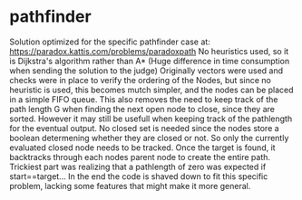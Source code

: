 # pathfinder
Solution optimized for the specific pathfinder case at: https://paradox.kattis.com/problems/paradoxpath
No heuristics used, so it is Dijkstra's algorithm rather than A*
(Huge difference in time consumption when sending the solution to the judge)
Originally vectors were used and checks were in place to verify the ordering of
the Nodes, but since no heuristic is used, this becomes mutch
simpler, and the nodes can be placed in a simple FIFO queue. This also removes
the need to keep track of the path length G when finding the next open node to
close, since they are sorted. However it may still be usefull when keeping track
of the pathlength for the eventual output.
No closed set is needed since the nodes store a boolean determening whether they
are closed or not. So only the currently evaluated closed node needs to be
tracked. Once the target is found, it backtracks through each nodes parent node
to create the entire path.
Trickiest part was realizing that a pathlength of zero was expected if
start==target...
In the end the code is shaved down to fit this specific problem, lacking some
features that might make it more general.
